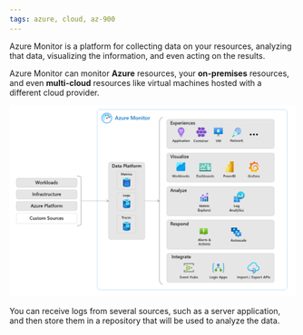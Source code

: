 ```yaml
---
tags: azure, cloud, az-900
---
```


Azure Monitor is a platform for collecting data on your resources, analyzing that data, visualizing the information, and even acting on the results.

Azure Monitor can monitor **Azure** resources, your **on-premises** resources, and even **multi-cloud** resources like virtual machines hosted with a different cloud provider.

![Azure Monitor](azure-monitor.png)

You can receive logs from several sources, such as a server application, and then store them in a repository that will be used to analyze the data.
